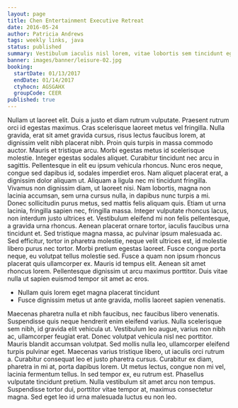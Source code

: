 ```yaml
---
layout: page
title: Chen Entertainment Executive Retreat
date: 2016-05-24
author: Patricia Andrews
tags: weekly links, java
status: published
summary: Vestibulum iaculis nisl lorem, vitae lobortis sem tincidunt eget.
banner: images/banner/leisure-02.jpg
booking:
  startDate: 01/13/2017
  endDate: 01/14/2017
  ctyhocn: AGSGAHX
  groupCode: CEER
published: true
---
```

Nullam ut laoreet elit. Duis a justo et diam rutrum vulputate. Praesent rutrum orci id egestas maximus. Cras scelerisque laoreet metus vel fringilla. Nulla gravida, erat sit amet gravida cursus, risus lectus faucibus lorem, at dignissim velit nibh placerat nibh. Proin quis turpis in massa commodo auctor. Mauris et tristique arcu. Morbi egestas metus id scelerisque molestie. Integer egestas sodales aliquet. Curabitur tincidunt nec arcu in sagittis. Pellentesque in elit eu ipsum vehicula rhoncus. Nunc eros neque, congue sed dapibus id, sodales imperdiet eros. Nam aliquet placerat erat, a dignissim dolor aliquam ut. Aliquam a ligula nec mi tincidunt fringilla. Vivamus non dignissim diam, ut laoreet nisi.
Nam lobortis, magna non lacinia accumsan, sem urna cursus nulla, in dapibus nunc turpis a mi. Donec sollicitudin purus metus, sed mattis felis aliquam quis. Etiam ut urna lacinia, fringilla sapien nec, fringilla massa. Integer vulputate rhoncus lacus, non interdum justo ultrices et. Vestibulum eleifend mi non felis pellentesque, a gravida urna rhoncus. Aenean placerat ornare tortor, iaculis faucibus urna tincidunt et. Sed tristique magna massa, ac pulvinar ipsum malesuada ac. Sed efficitur, tortor in pharetra molestie, neque velit ultrices est, id molestie libero purus nec tortor. Morbi pretium egestas laoreet. Fusce congue porta neque, eu volutpat tellus molestie sed. Fusce a quam non ipsum rhoncus placerat quis ullamcorper ex. Mauris id tempus elit. Aenean sit amet rhoncus lorem. Pellentesque dignissim ut arcu maximus porttitor. Duis vitae nulla ut sapien euismod tempor sit amet ac eros.

* Nullam quis lorem eget magna placerat tincidunt
* Fusce dignissim metus ut ante gravida, mollis laoreet sapien venenatis.

Maecenas pharetra nulla et nibh faucibus, nec faucibus libero venenatis. Suspendisse quis neque hendrerit enim eleifend varius. Nulla scelerisque sem nibh, id gravida elit vehicula ut. Vestibulum leo augue, varius non nibh ac, ullamcorper feugiat erat. Donec volutpat vehicula nisl nec porttitor. Mauris blandit accumsan volutpat. Sed mollis nulla leo, ullamcorper eleifend turpis pulvinar eget. Maecenas varius tristique libero, ut iaculis orci rutrum a. Curabitur consequat leo et justo pharetra cursus. Curabitur ex diam, pharetra in mi at, porta dapibus lorem. Ut metus lectus, congue non mi vel, lacinia fermentum tellus. In sed tempor ex, eu rutrum est. Phasellus vulputate tincidunt pretium. Nulla vestibulum sit amet arcu non tempus. Suspendisse tortor dui, porttitor vitae tempor at, maximus consectetur magna. Sed eget leo id urna malesuada luctus eu non leo.

